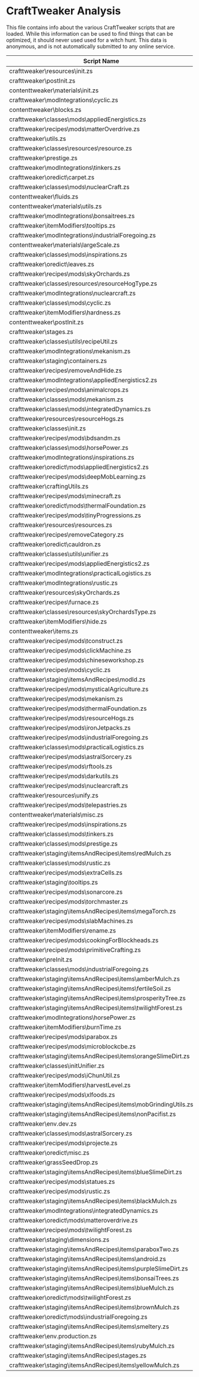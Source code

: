 # CraftTweaker Analysis

This file contains info about the various CraftTweaker scripts that are loaded.
While this information can be used to find things that can be optimized, it
should never used used for a witch hunt. This data is anonymous, and is not
automatically submitted to any online service.

| Script Name                                                    | Time  |
|----------------------------------------------------------------|-------|
| crafttweaker\resources\init.zs                                 | 507ms |
| crafttweaker\postInit.zs                                       | 354ms |
| contenttweaker\materials\init.zs                               | 185ms |
| crafttweaker\modIntegrations\cyclic.zs                         | 123ms |
| contenttweaker\blocks.zs                                       | 59ms  |
| crafttweaker\classes\mods\appliedEnergistics.zs                | 52ms  |
| crafttweaker\recipes\mods\matterOverdrive.zs                   | 46ms  |
| crafttweaker\utils.zs                                          | 33ms  |
| crafttweaker\classes\resources\resource.zs                     | 27ms  |
| crafttweaker\prestige.zs                                       | 24ms  |
| crafttweaker\modIntegrations\tinkers.zs                        | 23ms  |
| crafttweaker\oredict\carpet.zs                                 | 23ms  |
| crafttweaker\classes\mods\nuclearCraft.zs                      | 21ms  |
| contenttweaker\fluids.zs                                       | 18ms  |
| contenttweaker\materials\utils.zs                              | 17ms  |
| crafttweaker\modIntegrations\bonsaitrees.zs                    | 12ms  |
| crafttweaker\itemModifiers\tooltips.zs                         | 12ms  |
| crafttweaker\modIntegrations\industrialForegoing.zs            | 12ms  |
| contenttweaker\materials\largeScale.zs                         | 11ms  |
| crafttweaker\classes\mods\inspirations.zs                      | 11ms  |
| crafttweaker\oredict\leaves.zs                                 | 10ms  |
| crafttweaker\recipes\mods\skyOrchards.zs                       | 10ms  |
| crafttweaker\classes\resources\resourceHogType.zs              | 9ms   |
| crafttweaker\modIntegrations\nuclearcraft.zs                   | 9ms   |
| crafttweaker\classes\mods\cyclic.zs                            | 8ms   |
| crafttweaker\itemModifiers\hardness.zs                         | 8ms   |
| contenttweaker\postInit.zs                                     | 8ms   |
| crafttweaker\stages.zs                                         | 8ms   |
| crafttweaker\classes\utils\recipeUtil.zs                       | 7ms   |
| crafttweaker\modIntegrations\mekanism.zs                       | 7ms   |
| crafttweaker\staging\containers.zs                             | 7ms   |
| crafttweaker\recipes\removeAndHide.zs                          | 7ms   |
| crafttweaker\modIntegrations\appliedEnergistics2.zs            | 7ms   |
| crafttweaker\recipes\mods\animalcrops.zs                       | 6ms   |
| crafttweaker\classes\mods\mekanism.zs                          | 6ms   |
| crafttweaker\classes\mods\integratedDynamics.zs                | 6ms   |
| crafttweaker\resources\resourceHogs.zs                         | 6ms   |
| crafttweaker\classes\init.zs                                   | 5ms   |
| crafttweaker\recipes\mods\bdsandm.zs                           | 5ms   |
| crafttweaker\classes\mods\horsePower.zs                        | 5ms   |
| crafttweaker\modIntegrations\inspirations.zs                   | 5ms   |
| crafttweaker\oredict\mods\appliedEnergistics2.zs               | 5ms   |
| crafttweaker\recipes\mods\deepMobLearning.zs                   | 5ms   |
| crafttweaker\craftingUtils.zs                                  | 5ms   |
| crafttweaker\recipes\mods\minecraft.zs                         | 5ms   |
| crafttweaker\oredict\mods\thermalFoundation.zs                 | 4ms   |
| crafttweaker\recipes\mods\tinyProgressions.zs                  | 4ms   |
| crafttweaker\resources\resources.zs                            | 4ms   |
| crafttweaker\recipes\removeCategory.zs                         | 4ms   |
| crafttweaker\oredict\cauldron.zs                               | 3ms   |
| crafttweaker\classes\utils\unifier.zs                          | 3ms   |
| crafttweaker\recipes\mods\appliedEnergistics2.zs               | 3ms   |
| crafttweaker\modIntegrations\practicalLogistics.zs             | 3ms   |
| crafttweaker\modIntegrations\rustic.zs                         | 3ms   |
| crafttweaker\resources\skyOrchards.zs                          | 3ms   |
| crafttweaker\recipes\furnace.zs                                | 3ms   |
| crafttweaker\classes\resources\skyOrchardsType.zs              | 3ms   |
| crafttweaker\itemModifiers\hide.zs                             | 3ms   |
| contenttweaker\items.zs                                        | 3ms   |
| crafttweaker\recipes\mods\tconstruct.zs                        | 3ms   |
| crafttweaker\recipes\mods\clickMachine.zs                      | 2ms   |
| crafttweaker\recipes\mods\chineseworkshop.zs                   | 2ms   |
| crafttweaker\recipes\mods\cyclic.zs                            | 2ms   |
| crafttweaker\staging\itemsAndRecipes\modId.zs                  | 2ms   |
| crafttweaker\recipes\mods\mysticalAgriculture.zs               | 2ms   |
| crafttweaker\recipes\mods\mekanism.zs                          | 2ms   |
| crafttweaker\recipes\mods\thermalFoundation.zs                 | 2ms   |
| crafttweaker\recipes\mods\resourceHogs.zs                      | 2ms   |
| crafttweaker\recipes\mods\ironJetpacks.zs                      | 2ms   |
| crafttweaker\recipes\mods\industrialForegoing.zs               | 2ms   |
| crafttweaker\classes\mods\practicalLogistics.zs                | 2ms   |
| crafttweaker\recipes\mods\astralSorcery.zs                     | 2ms   |
| crafttweaker\recipes\mods\rftools.zs                           | 2ms   |
| crafttweaker\recipes\mods\darkutils.zs                         | 2ms   |
| crafttweaker\recipes\mods\nuclearcraft.zs                      | 2ms   |
| crafttweaker\resources\unify.zs                                | 2ms   |
| crafttweaker\recipes\mods\telepastries.zs                      | 2ms   |
| contenttweaker\materials\misc.zs                               | 2ms   |
| crafttweaker\recipes\mods\inspirations.zs                      | 2ms   |
| crafttweaker\classes\mods\tinkers.zs                           | 2ms   |
| crafttweaker\classes\mods\prestige.zs                          | 2ms   |
| crafttweaker\staging\itemsAndRecipes\items\redMulch.zs         | 1ms   |
| crafttweaker\classes\mods\rustic.zs                            | 1ms   |
| crafttweaker\recipes\mods\extraCells.zs                        | 1ms   |
| crafttweaker\staging\tooltips.zs                               | 1ms   |
| crafttweaker\recipes\mods\sonarcore.zs                         | 1ms   |
| crafttweaker\recipes\mods\torchmaster.zs                       | 1ms   |
| crafttweaker\staging\itemsAndRecipes\items\megaTorch.zs        | 1ms   |
| crafttweaker\recipes\mods\slabMachines.zs                      | 1ms   |
| crafttweaker\itemModifiers\rename.zs                           | 1ms   |
| crafttweaker\recipes\mods\cookingForBlockheads.zs              | 1ms   |
| crafttweaker\recipes\mods\primitiveCrafting.zs                 | 1ms   |
| crafttweaker\preInit.zs                                        | 1ms   |
| crafttweaker\classes\mods\industrialForegoing.zs               | 1ms   |
| crafttweaker\staging\itemsAndRecipes\items\amberMulch.zs       | 1ms   |
| crafttweaker\staging\itemsAndRecipes\items\fertileSoil.zs      | 1ms   |
| crafttweaker\staging\itemsAndRecipes\items\prosperityTree.zs   | 1ms   |
| crafttweaker\staging\itemsAndRecipes\items\twilightForest.zs   | 1ms   |
| crafttweaker\modIntegrations\horsePower.zs                     | 1ms   |
| crafttweaker\itemModifiers\burnTime.zs                         | 1ms   |
| crafttweaker\recipes\mods\parabox.zs                           | 1ms   |
| crafttweaker\recipes\mods\microblockcbe.zs                     | 1ms   |
| crafttweaker\staging\itemsAndRecipes\items\orangeSlimeDirt.zs  | 1ms   |
| crafttweaker\classes\initUnifier.zs                            | 1ms   |
| crafttweaker\recipes\mods\iChunUtil.zs                         | 1ms   |
| crafttweaker\itemModifiers\harvestLevel.zs                     | 1ms   |
| crafttweaker\recipes\mods\xlfoods.zs                           | 1ms   |
| crafttweaker\staging\itemsAndRecipes\items\mobGrindingUtils.zs | 1ms   |
| crafttweaker\staging\itemsAndRecipes\items\nonPacifist.zs      | 1ms   |
| crafttweaker\env.dev.zs                                        | 1ms   |
| crafttweaker\classes\mods\astralSorcery.zs                     | 1ms   |
| crafttweaker\recipes\mods\projecte.zs                          | 1ms   |
| crafttweaker\oredict\misc.zs                                   | 1ms   |
| crafttweaker\grassSeedDrop.zs                                  | 1ms   |
| crafttweaker\staging\itemsAndRecipes\items\blueSlimeDirt.zs    | 1ms   |
| crafttweaker\recipes\mods\statues.zs                           | 1ms   |
| crafttweaker\recipes\mods\rustic.zs                            | 1ms   |
| crafttweaker\staging\itemsAndRecipes\items\blackMulch.zs       | 1ms   |
| crafttweaker\modIntegrations\integratedDynamics.zs             | 1ms   |
| crafttweaker\oredict\mods\matteroverdrive.zs                   | 1ms   |
| crafttweaker\recipes\mods\twilightForest.zs                    | 1ms   |
| crafttweaker\staging\dimensions.zs                             | 0ms   |
| crafttweaker\staging\itemsAndRecipes\items\paraboxTwo.zs       | 0ms   |
| crafttweaker\staging\itemsAndRecipes\items\android.zs          | 0ms   |
| crafttweaker\staging\itemsAndRecipes\items\purpleSlimeDirt.zs  | 0ms   |
| crafttweaker\staging\itemsAndRecipes\items\bonsaiTrees.zs      | 0ms   |
| crafttweaker\staging\itemsAndRecipes\items\blueMulch.zs        | 0ms   |
| crafttweaker\oredict\mods\twilightForest.zs                    | 0ms   |
| crafttweaker\staging\itemsAndRecipes\items\brownMulch.zs       | 0ms   |
| crafttweaker\oredict\mods\industrialForegoing.zs               | 0ms   |
| crafttweaker\staging\itemsAndRecipes\items\smeltery.zs         | 0ms   |
| crafttweaker\env.production.zs                                 | 0ms   |
| crafttweaker\staging\itemsAndRecipes\items\rubyMulch.zs        | 0ms   |
| crafttweaker\staging\itemsAndRecipes\stages.zs                 | 0ms   |
| crafttweaker\staging\itemsAndRecipes\items\yellowMulch.zs      | 0ms   |
